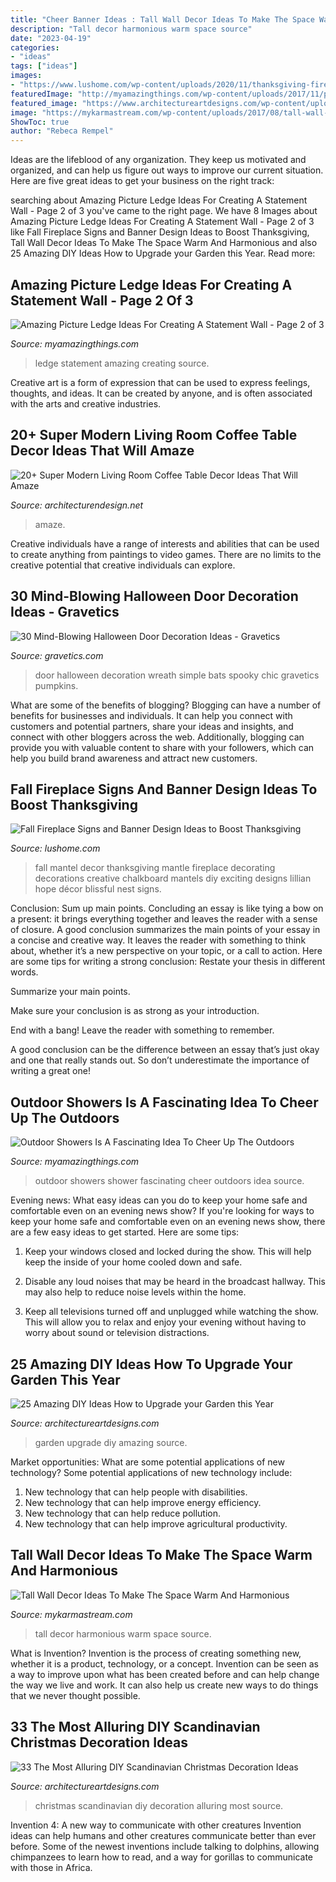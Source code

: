 ```yaml
---
title: "Cheer Banner Ideas : Tall Wall Decor Ideas To Make The Space Warm And Harmonious"
description: "Tall decor harmonious warm space source"
date: "2023-04-19"
categories:
- "ideas"
tags: ["ideas"]
images:
- "https://www.lushome.com/wp-content/uploads/2020/11/thanksgiving-fireplace-decorating-ideas-31.jpg"
featuredImage: "http://myamazingthings.com/wp-content/uploads/2017/11/picture-ledge-8.png"
featured_image: "https://www.architectureartdesigns.com/wp-content/uploads/2014/02/1430.jpg"
image: "https://mykarmastream.com/wp-content/uploads/2017/08/tall-wall-decor-12.jpg"
ShowToc: true
author: "Rebeca Rempel"
---
```



Ideas are the lifeblood of any organization. They keep us motivated and organized, and can help us figure out ways to improve our current situation. Here are five great ideas to get your business on the right track: 

	

		
searching about Amazing Picture Ledge Ideas For Creating A Statement Wall - Page 2 of 3 you've came to the right page. We have 8 Images about Amazing Picture Ledge Ideas For Creating A Statement Wall - Page 2 of 3 like Fall Fireplace Signs and Banner Design Ideas to Boost Thanksgiving, Tall Wall Decor Ideas To Make The Space Warm And Harmonious and also 25 Amazing DIY Ideas How to Upgrade your Garden this Year. Read more:
		
    
## Amazing Picture Ledge Ideas For Creating A Statement Wall - Page 2 Of 3

<img loading=lazy src="http://myamazingthings.com/wp-content/uploads/2017/11/picture-ledge-8.png" onerror="this.onerror=null;this.src='https://tse4.mm.bing.net/th?id=OIP.LyQ3S8lWwuxkbIGhGRiXLgHaLH&amp;pid=15.1';" alt="Amazing Picture Ledge Ideas For Creating A Statement Wall - Page 2 of 3">

_Source: myamazingthings.com_

>ledge statement amazing creating source. 

	

Creative art is a form of expression that can be used to express feelings, thoughts, and ideas. It can be created by anyone, and is often associated with the arts and creative industries.

    
## 20+ Super Modern Living Room Coffee Table Decor Ideas That Will Amaze

<img loading=lazy src="https://cdn.architecturendesign.net/wp-content/uploads/2015/11/AD-15-copper-coffee-table-decor-ideas.jpg" onerror="this.onerror=null;this.src='https://tse2.mm.bing.net/th?id=OIP.4KAjhspJ70FnpTNbHf7fUQHaLH&amp;pid=15.1';" alt="20+ Super Modern Living Room Coffee Table Decor Ideas That Will Amaze">

_Source: architecturendesign.net_

>amaze. 

	

Creative individuals have a range of interests and abilities that can be used to create anything from paintings to video games. There are no limits to the creative potential that creative individuals can explore.

    
## 30 Mind-Blowing Halloween Door Decoration Ideas - Gravetics

<img loading=lazy src="https://www.gravetics.com/wp-content/uploads/2017/07/Hang-a-rustic-spooky-wreath-from-your-door.-Use-vines-and-chic-black-bats.-As-simple-as-that..jpg" onerror="this.onerror=null;this.src='https://tse2.mm.bing.net/th?id=OIP.YA6B6JJcgHFk7IKCXr2HkQHaLH&amp;pid=15.1';" alt="30 Mind-Blowing Halloween Door Decoration Ideas - Gravetics">

_Source: gravetics.com_

>door halloween decoration wreath simple bats spooky chic gravetics pumpkins. 

	

What are some of the benefits of blogging?
Blogging can have a number of benefits for businesses and individuals. It can help you connect with customers and potential partners, share your ideas and insights, and connect with other bloggers across the web. Additionally, blogging can provide you with valuable content to share with your followers, which can help you build brand awareness and attract new customers.

    
## Fall Fireplace Signs And Banner Design Ideas To Boost Thanksgiving

<img loading=lazy src="https://www.lushome.com/wp-content/uploads/2020/11/thanksgiving-fireplace-decorating-ideas-31.jpg" onerror="this.onerror=null;this.src='https://tse3.mm.bing.net/th?id=OIP.FEmLpSseLADAgPUcRtQaZAAAAA&amp;pid=15.1';" alt="Fall Fireplace Signs and Banner Design Ideas to Boost Thanksgiving">

_Source: lushome.com_

>fall mantel decor thanksgiving mantle fireplace decorating decorations creative chalkboard mantels diy exciting designs lillian hope décor blissful nest signs. 

	

Conclusion: Sum up main points.
Concluding an essay is like tying a bow on a present: it brings everything together and leaves the reader with a sense of closure. A good conclusion summarizes the main points of your essay in a concise and creative way. It leaves the reader with something to think about, whether it’s a new perspective on your topic, or a call to action. Here are some tips for writing a strong conclusion:
 Restate your thesis in different words.

Summarize your main points.

Make sure your conclusion is as strong as your introduction.

End with a bang! Leave the reader with something to remember.

A good conclusion can be the difference between an essay that’s just okay and one that really stands out. So don’t underestimate the importance of writing a great one!

    
## Outdoor Showers Is A Fascinating Idea To Cheer Up The Outdoors

<img loading=lazy src="http://myamazingthings.com/wp-content/uploads/2017/06/outdoor-shower-2.jpg" onerror="this.onerror=null;this.src='https://tse4.mm.bing.net/th?id=OIP.fT2hJ4CIlciRRf8dTH_wMgHaLJ&amp;pid=15.1';" alt="Outdoor Showers Is A Fascinating Idea To Cheer Up The Outdoors">

_Source: myamazingthings.com_

>outdoor showers shower fascinating cheer outdoors idea source. 

	

Evening news: What easy ideas can you do to keep your home safe and comfortable even on an evening news show?
If you're looking for ways to keep your home safe and comfortable even on an evening news show, there are a few easy ideas to get started. Here are some tips:
1. Keep your windows closed and locked during the show. This will help keep the inside of your home cooled down and safe.

2. Disable any loud noises that may be heard in the broadcast hallway. This may also help to reduce noise levels within the home.

3. Keep all televisions turned off and unplugged while watching the show. This will allow you to relax and enjoy your evening without having to worry about sound or television distractions.

    
## 25 Amazing DIY Ideas How To Upgrade Your Garden This Year

<img loading=lazy src="https://www.architectureartdesigns.com/wp-content/uploads/2014/02/1430.jpg" onerror="this.onerror=null;this.src='https://tse1.mm.bing.net/th?id=OIP.Wohxblskq_Y4W8YimXKZygHaJ2&amp;pid=15.1';" alt="25 Amazing DIY Ideas How to Upgrade your Garden this Year">

_Source: architectureartdesigns.com_

>garden upgrade diy amazing source. 

	

Market opportunities: What are some potential applications of new technology?
Some potential applications of new technology include: 
1. New technology that can help people with disabilities. 
2. New technology that can help improve energy efficiency. 
3. New technology that can help reduce pollution. 
4. New technology that can help improve agricultural productivity.

    
## Tall Wall Decor Ideas To Make The Space Warm And Harmonious

<img loading=lazy src="https://mykarmastream.com/wp-content/uploads/2017/08/tall-wall-decor-12.jpg" onerror="this.onerror=null;this.src='https://tse3.mm.bing.net/th?id=OIP.OEIkSoiv5mMG8k3f4ckYOwDGEs&amp;pid=15.1';" alt="Tall Wall Decor Ideas To Make The Space Warm And Harmonious">

_Source: mykarmastream.com_

>tall decor harmonious warm space source. 

	

What is Invention?
Invention is the process of creating something new, whether it is a product, technology, or a concept. Invention can be seen as a way to improve upon what has been created before and can help change the way we live and work. It can also help us create new ways to do things that we never thought possible.

    
## 33 The Most Alluring DIY Scandinavian Christmas Decoration Ideas

<img loading=lazy src="https://www.architectureartdesigns.com/wp-content/uploads/2013/11/292.jpg" onerror="this.onerror=null;this.src='https://tse4.mm.bing.net/th?id=OIP.OTIVWA3-QIYQcT4YvDWkFQHaKM&amp;pid=15.1';" alt="33 The Most Alluring DIY Scandinavian Christmas Decoration Ideas">

_Source: architectureartdesigns.com_

>christmas scandinavian diy decoration alluring most source. 

	

Invention 4: A new way to communicate with other creatures
Invention ideas can help humans and other creatures communicate better than ever before. Some of the newest inventions include talking to dolphins, allowing chimpanzees to learn how to read, and a way for gorillas to communicate with those in Africa.

